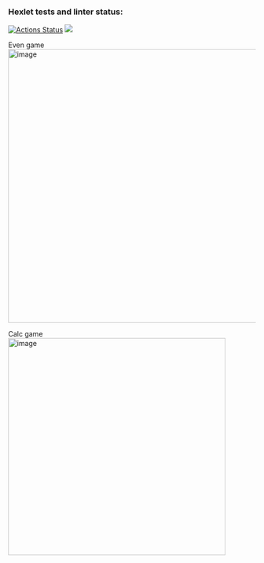 ### Hexlet tests and linter status:
[![Actions Status](https://github.com/Nuagrinn/java-project-61/workflows/hexlet-check/badge.svg)](https://github.com/Nuagrinn/java-project-61/actions)
<a href="https://codeclimate.com/github/Nuagrinn/java-project-61/maintainability"><img src="https://api.codeclimate.com/v1/badges/953fae54b62330fbd0ff/maintainability" /></a>

Even game  
<img width="557" alt="image" src="https://github.com/Nuagrinn/java-project-61/assets/56113172/6e06a2b2-9dba-4eaf-ab1e-68533caafdcb">

Calc game  
<img width="442" alt="image" src="https://github.com/Nuagrinn/java-project-61/assets/56113172/5b1fc81c-96d9-493f-aad4-33a822679098">

